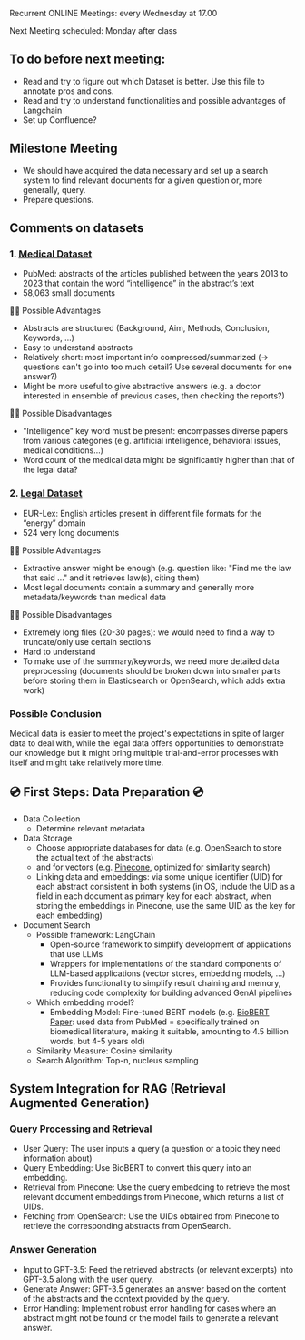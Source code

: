 Recurrent ONLINE Meetings: every Wednesday at 17.00

Next Meeting scheduled: Monday after class

## To do before next meeting:
- Read and try to figure out which Dataset is better. Use this file to annotate pros and cons.
- Read and try to understand functionalities and possible advantages of Langchain
- Set up Confluence?


## Milestone Meeting
-  We should have acquired the data necessary and set up a search system to find
relevant documents for a given question or, more generally, query.
- Prepare questions.


## Comments on datasets

### 1. [Medical Dataset](https://pubmed.ncbi.nlm.nih.gov/?term=intelligence+%5BTitle/abstract%5D&filter=simsearch1.fha&filter=years.2014-2024&sort=date)

- PubMed: abstracts of the articles published between the years 2013 to 2023 that
contain the word “intelligence” in the abstract’s text
- 58,063 small documents

👍🏽 Possible Advantages
- Abstracts are structured (Background, Aim, Methods, Conclusion, Keywords, ...)
- Easy to understand abstracts
- Relatively short: most important info compressed/summarized (-> questions can't go into too much detail? Use several documents for one answer?)
- Might be more useful to give abstractive answers (e.g. a doctor interested in ensemble of previous cases, then checking the reports?)

👎🏽 Possible Disadvantages
- "Intelligence" key word must be present: encompasses diverse papers from various categories (e.g. artificial intelligence, behavioral issues, medical conditions...)
- Word count of the medical data might be significantly higher than that of the legal data?

### 2. [Legal Dataset](https://eur-lex.europa.eu/search.html?name=browse-by:legislation-in-force&type=named&displayProfile=allRelAllConsDocProfile&qid=1696858573178&CC_1_CODED=12)

- EUR-Lex: English articles present in different file formats for the “energy” domain
- 524 very long documents

👍🏽 Possible Advantages
- Extractive answer might be enough (e.g. question like: "Find me the law that said ..." and it retrieves law(s), citing them)
- Most legal documents contain a summary and generally more metadata/keywords than medical data


👎🏽 Possible Disadvantages
- Extremely long files (20-30 pages): we would need to find a way to truncate/only use certain sections
- Hard to understand
- To make use of the summary/keywords, we need more detailed data preprocessing (documents should be broken down into smaller parts before storing them in Elasticsearch or OpenSearch, which adds extra work)

### Possible Conclusion
Medical data is easier to meet the project's expectations in spite of larger data to deal with, while the legal data offers opportunities to demonstrate our knowledge but it might bring multiple trial-and-error processes with itself and might take relatively more time.

## 💿 First Steps: Data Preparation 💿

- Data Collection
    - Determine relevant metadata
- Data Storage
    - Choose appropriate databases for data (e.g. OpenSearch to store the actual text of the abstracts)
    - and for vectors (e.g. [Pinecone](https://www.pinecone.io/), optimized for similarity search)
    - Linking data and embeddings: via some unique identifier (UID) for each abstract consistent in both systems (in OS, include the UID as a field in each document as primary key for each abstract, when storing the embeddings in Pinecone, use the same UID as the key for each embedding)
- Document Search
    - Possible framework: LangChain
        - Open-source framework to simplify development of applications that use LLMs
        - Wrappers for implementations of the standard components of LLM-based applications (vector stores, embedding models, ...)
        - Provides functionality to simplify result chaining and memory, reducing code complexity for building advanced GenAI pipelines
    - Which embedding model?
        - Embedding Model: Fine-tuned BERT models (e.g. [BioBERT Paper](https://arxiv.org/abs/1901.08746): used data from PubMed = specifically trained on biomedical literature, making it suitable, amounting to 4.5 billion words, but 4-5 years old)
    - Similarity Measure: Cosine similarity
    - Search Algorithm: Top-n, nucleus sampling


## System Integration for RAG (Retrieval Augmented Generation)
### Query Processing and Retrieval
- User Query: The user inputs a query (a question or a topic they need information about)
- Query Embedding: Use BioBERT to convert this query into an embedding.
- Retrieval from Pinecone: Use the query embedding to retrieve the most relevant document embeddings from Pinecone, which returns a list of UIDs.
- Fetching from OpenSearch: Use the UIDs obtained from Pinecone to retrieve the corresponding abstracts from OpenSearch.

### Answer Generation
- Input to GPT-3.5: Feed the retrieved abstracts (or relevant excerpts) into GPT-3.5 along with the user query.
- Generate Answer: GPT-3.5 generates an answer based on the content of the abstracts and the context provided by the query.
- Error Handling: Implement robust error handling for cases where an abstract might not be found or the model fails to generate a relevant answer.


